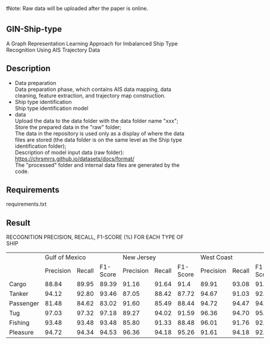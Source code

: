 :exclamation:Note: Raw data will be uploaded after the paper is online.  

## GIN-Ship-type  
A Graph Representation Learning Approach for Imbalanced Ship Type Recognition Using AIS Trajectory Data
## Description
* Data preparation  
Data preparation phase, which contains AIS data mapping, data cleaning, feature extraction, and trajectory map construction.  
* Ship type identification  
Ship type identification model  
* data  
Upload the data to the data folder with the data folder name "xxx";  
Store the prepared data in the "raw" folder;  
The data in the repository is used only as a display of where the data files are stored (the data folder is on the same level as the Ship type identification folder);  
Description of model input data (raw folder): https://chrsmrrs.github.io/datasets/docs/format/  
The "processed" folder and internal data files are generated by the code.

## Requirements  
requirements.txt

## Result  
RECOGNITION PRECISION, RECALL, F1-SCORE (%) FOR EACH TYPE OF SHIP  

<table border=0 cellpadding=0 cellspacing=0 width=690 style='border-collapse:
 collapse;table-layout:fixed;width:520pt'>
 <col width=69 span=10 style='width:52pt'>
 <tr height=19 style='height:14.0pt'>
  <td rowspan=2 height=38 class=xl65 width=69 style='height:28.0pt;width:52pt'></td>
  <td colspan=3 class=xl65 width=207 style='width:156pt'>Gulf of Mexico</td>
  <td colspan=3 class=xl65 width=207 style='width:156pt'>New Jersey</td>
  <td colspan=3 class=xl65 width=207 style='width:156pt'>West Coast</td>
 </tr>
 <tr height=19 style='height:14.0pt'>
  <td height=19 class=xl65 style='height:14.0pt'>Precision</td>
  <td class=xl65>Recall</td>
  <td class=xl65>F1-Score</td>
  <td class=xl65>Precision</td>
  <td class=xl65>Recall</td>
  <td class=xl65>F1-Score</td>
  <td class=xl65>Precision</td>
  <td class=xl65>Recall</td>
  <td class=xl65>F1-Score</td>
 </tr>
 <tr height=19 style='height:14.0pt'>
  <td height=19 class=xl65 style='height:14.0pt'>Cargo</td>
  <td class=xl65>88.84</td>
  <td class=xl65>89.95</td>
  <td class=xl65>89.39</td>
  <td class=xl65>91.16</td>
  <td class=xl65>91.64</td>
  <td class=xl65>91.4</td>
  <td class=xl65>89.91</td>
  <td class=xl65>93.08</td>
  <td class=xl65>91.47</td>
 </tr>
 <tr height=19 style='height:14.0pt'>
  <td height=19 class=xl65 style='height:14.0pt'>Tanker</td>
  <td class=xl65>94.12</td>
  <td class=xl65>92.80</td>
  <td class=xl65>93.46</td>
  <td class=xl65>87.05</td>
  <td class=xl65>88.42</td>
  <td class=xl65>87.72</td>
  <td class=xl65>94.67</td>
  <td class=xl65>91.03</td>
  <td class=xl65>92.81</td>
 </tr>
 <tr height=19 style='height:14.0pt'>
  <td height=19 class=xl65 style='height:14.0pt'>Passenger</td>
  <td class=xl65>81.48</td>
  <td class=xl65>84.62</td>
  <td class=xl65>83.02</td>
  <td class=xl65>91.60</td>
  <td class=xl65>85.49</td>
  <td class=xl65>88.44</td>
  <td class=xl65>94.72</td>
  <td class=xl65>94.47</td>
  <td class=xl65>94.60</td>
 </tr>
 <tr height=19 style='height:14.0pt'>
  <td height=19 class=xl65 style='height:14.0pt'>Tug</td>
  <td class=xl65>97.03</td>
  <td class=xl65>97.32</td>
  <td class=xl65>97.18</td>
  <td class=xl65>89.27</td>
  <td class=xl65>94.02</td>
  <td class=xl65>91.59</td>
  <td class=xl65>96.36</td>
  <td class=xl65>94.70</td>
  <td class=xl65>95.35</td>
 </tr>
 <tr height=19 style='height:14.0pt'>
  <td height=19 class=xl65 style='height:14.0pt'>Fishing</td>
  <td class=xl65>93.48</td>
  <td class=xl65>93.48</td>
  <td class=xl65>93.48</td>
  <td class=xl65>85.80</td>
  <td class=xl65>91.33</td>
  <td class=xl65>88.48</td>
  <td class=xl65>96.01</td>
  <td class=xl65>91.76</td>
  <td class=xl65>92.15</td>
 </tr>
 <tr height=19 style='height:14.0pt'>
  <td height=19 class=xl65 style='height:14.0pt'>Pleasure</td>
  <td class=xl65>94.72</td>
  <td class=xl65>94.34</td>
  <td class=xl65>94.53</td>
  <td class=xl65>96.36</td>
  <td class=xl65>94.18</td>
  <td class=xl65>95.26</td>
  <td class=xl65>91.61</td>
  <td class=xl65>94.18</td>
  <td class=xl65>92.88</td>
 </tr>
 <![if supportMisalignedColumns]>
 <tr height=0 style='display:none'>
  <td width=69 style='width:52pt'></td>
  <td width=69 style='width:52pt'></td>
  <td width=69 style='width:52pt'></td>
  <td width=69 style='width:52pt'></td>
  <td width=69 style='width:52pt'></td>
  <td width=69 style='width:52pt'></td>
  <td width=69 style='width:52pt'></td>
  <td width=69 style='width:52pt'></td>
  <td width=69 style='width:52pt'></td>
  <td width=69 style='width:52pt'></td>
 </tr>
 <![endif]>
</table>



